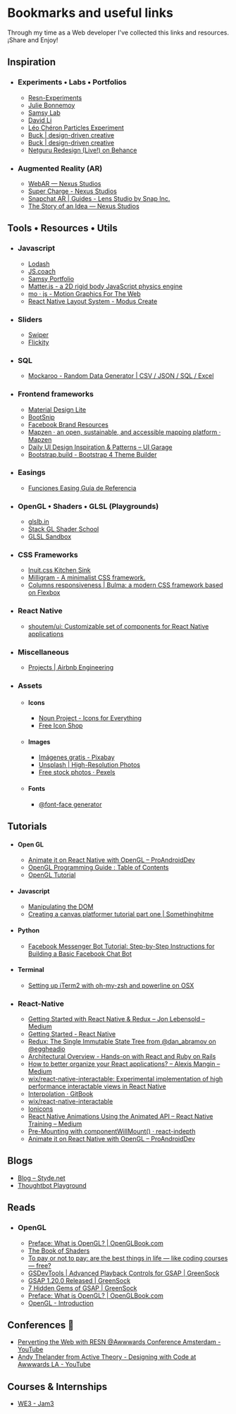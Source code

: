 # Bookmarks and useful links
Through my time as a Web developer I've collected this links and resources. ¡Share and Enjoy!



## Inspiration 
- ### Experiments • Labs • Portfolios
    - [Resn-Experiments](http://resn-experiments.tumblr.com/)
    - [Julie Bonnemoy](https://www.juliebonnemoy.com/)
    - [Samsy Lab](http://lab.samsy.ninja/)
    - [David Li](http://david.li/)
    - [Léo Chéron Particles Experiment](https://lab.cheron.works/webgl-gpgpu-particles/)
    - [Buck | design-driven creative](http://buck.tv/#/)
    - [Buck | design-driven creative](http://buck.tv/#/)
    - [Netguru Redesign (Live!) on Behance](https://www.behance.net/gallery/45785567/Netguru-Redesign-(Live))
- ### Augmented Reality (AR)
    - [WebAR — Nexus Studios](https://nexusstudios.com/work/webar-experiments/)
    - [Super Charge - Nexus Studios](https://nexusinteractivearts.com/egg/supercharge/)
    - [Snapchat AR | Guides - Lens Studio by Snap Inc.](https://lensstudio.snapchat.com/guides/)
    - [The Story of an Idea — Nexus Studios](https://nexusstudios.com/work/the-story-of-an-idea-2/)
    
    
    
    
## Tools • Resources • Utils
- ### Javascript
    - [Lodash](https://lodash.com/)
    - [JS.coach](https://js.coach/)
    - [Samsy Portfolio](http://samsy.ninja/)
    - [Matter.js - a 2D rigid body JavaScript physics engine](http://brm.io/matter-js/index.html)
    - [mo · js - Motion Graphics For The Web](http://mojs.io/)
    - [React Native Layout System - Modus Create](https://moduscreate.com/react-native-layout-system/)
- ### Sliders
    - [Swiper](http://idangero.us/swiper/)
    - [Flickity](https://flickity.metafizzy.co/)
- ### SQL
    - [Mockaroo - Random Data Generator | CSV / JSON / SQL / Excel](https://www.mockaroo.com/)
- ### Frontend frameworks
    - [Material Design Lite](https://getmdl.io/)
    - [BootSnip](http://bootsnipp.com/user/snippets/r8y5W)
    - [Facebook Brand Resources](https://en.facebookbrand.com/)
    - [Mapzen · an open, sustainable, and accessible mapping platform · Mapzen](https://mapzen.com/)
    - [Daily UI Design Inspiration & Patterns – UI Garage](https://uigarage.net/)
    - [Bootstrap.build - Bootstrap 4 Theme Builder](https://bootstrap.build/?ref=stackshare)
- ### Easings
    - [Funciones Easing Guía de Referencia](http://easings.net/es#)
- ### OpenGL • Shaders • GLSL (Playgrounds)
    - [glslb.in](http://glslb.in/)
    - [Stack GL Shader School](https://github.com/stackgl/shader-school)
    - [GLSL Sandbox](http://glslsandbox.com/e#44393.0)
- ### CSS Frameworks
    - [Inuit.css Kitchen Sink](http://terabytenz.github.io/inuit.css-kitchensink/)
    - [Milligram - A minimalist CSS framework.](http://milligram.io/#getting-started)
    - [Columns responsiveness | Bulma: a modern CSS framework based on Flexbox](https://bulma.io/documentation/columns/responsiveness/)
- ### React Native
    - [shoutem/ui: Customizable set of components for React Native applications](https://github.com/shoutem/ui)
- ### Miscellaneous
    - [Projects | Airbnb Engineering](http://airbnb.io/projects/)
- ### Assets
    - #### Icons
        - [Noun Project - Icons for Everything](https://thenounproject.com/)
        - [Free Icon Shop](https://freeiconshop.com/)
    - #### Images
        - [Imágenes gratis - Pixabay](https://pixabay.com/es/)
        - [Unsplash | High-Resolution Photos](https://unsplash.com/)
        - [Free stock photos · Pexels](https://www.pexels.com/)  
    - #### Fonts
        - [@font-face generator](http://transfonter.org/)
        
        
        
        
## Tutorials
- #### Open GL
    - [Animate it on React Native with OpenGL – ProAndroidDev](https://proandroiddev.com/animate-it-on-react-native-with-opengl-b470252166f4)
    - [OpenGL Programming Guide : Table of Contents](http://www.glprogramming.com/red/)
    - [OpenGL Tutorial](http://www.opengl-tutorial.org/)
- #### Javascript
    - [Manipulating the DOM](https://toddmotto.com/a-comprehensive-dive-into-nodelists-arrays-converting-nodelists-and-understanding-the-dom/)
    - [Creating a canvas platformer tutorial part one | Somethinghitme](http://www.somethinghitme.com/2013/01/09/creating-a-canvas-platformer-tutorial-part-one/)
- #### Python
    - [Facebook Messenger Bot Tutorial: Step-by-Step Instructions for Building a Basic Facebook Chat Bot](https://blog.hartleybrody.com/fb-messenger-bot/)
- #### Terminal
    - [Setting up iTerm2 with oh-my-zsh and powerline on OSX](https://www.xplatform.rocks/2015/05/07/setting-up-iterm2-with-oh-my-zsh-and-powerline-on-osx/)
 - ### React-Native
     - [Getting Started with React Native & Redux – Jon Lebensold – Medium](https://medium.com/@jonlebensold/getting-started-with-react-native-redux-2b01408c0053)
     - [Getting Started - React Native](https://facebook.github.io/react-native/releases/next/docs/getting-started.html)
     - [Redux: The Single Immutable State Tree from @dan_abramov on @eggheadio](https://egghead.io/lessons/javascript-redux-the-single-immutable-state-tree)
     - [Architectural Overview - Hands-on with React and Ruby on Rails](https://www.safaribooksonline.com/library/view/hands-on-with-react/9781771375061/video229935.html)
     - [How to better organize your React applications? – Alexis Mangin – Medium](https://medium.com/@alexmngn/how-to-better-organize-your-react-applications-2fd3ea1920f1)
     - [wix/react-native-interactable: Experimental implementation of high performance interactable views in React Native](https://github.com/wix/react-native-interactable)
     - [Interpolation · GitBook](http://browniefed.com/react-native-animation-book/INTERPOLATION.html)
     - [wix/react-native-interactable](https://github.com/wix/react-native-interactable/blob/3d5076eb3669dcb8d3a9a72bccd6013c5c6c16d0/real-life-example/src/TinderCard.js)
     - [Ionicons](http://ionicframework.com/docs/ionicons/)
     - [React Native Animations Using the Animated API – React Native Training – Medium](https://medium.com/react-native-training/react-native-animations-using-the-animated-api-ebe8e0669fae)
     - [Pre-Mounting with componentWillMount() · react-indepth](https://developmentarc.gitbooks.io/react-indepth/content/life_cycle/birth/premounting_with_componentwillmount.html)
     - [Animate it on React Native with OpenGL – ProAndroidDev](https://proandroiddev.com/animate-it-on-react-native-with-opengl-b470252166f4)
     
     
     
     
## Blogs
- [Blog – Styde.net](https://styde.net/blog/)
- [Thoughtbot Playground](https://thoughtbot.com/playbook)





## Reads
- ### OpenGL
    - [Preface: What is OpenGL? | OpenGLBook.com](http://openglbook.com/chapter-0-preface-what-is-opengl.html)
    - [The Book of Shaders](https://thebookofshaders.com/?lan=es)
    - [To pay or not to pay: are the best things in life — like coding courses — free?](https://medium.freecodecamp.org/to-pay-or-not-to-pay-are-the-best-things-in-life-like-coding-courses-free-b723c9de73d7)
    - [GSDevTools | Advanced Playback Controls for GSAP | GreenSock](https://greensock.com/gsdevtools)
    - [GSAP 1.20.0 Released | GreenSock](https://greensock.com/1-20-0)
    - [7 Hidden Gems of GSAP | GreenSock](https://greensock.com/learning-gems)
    - [Preface: What is OpenGL? | OpenGLBook.com](http://openglbook.com/chapter-0-preface-what-is-opengl.html)
    - [OpenGL - Introduction](https://open.gl/)

## Conferences :microphone:
- [Perverting the Web with RESN @Awwwards Conference Amsterdam - YouTube](https://www.youtube.com/watch?v=2BRG9_Bkv8w)
- [Andy Thelander from Active Theory - Designing with Code at Awwwards LA - YouTube](https://www.youtube.com/watch?v=4yZ40w6AEOI)

## Courses & Internships
- [WE3 - Jam3](https://we3.jam3.com/developer/apply)


